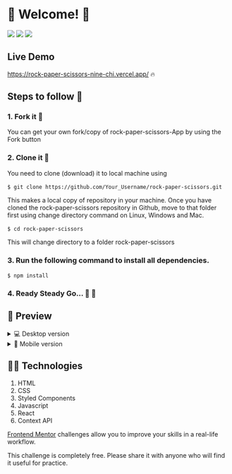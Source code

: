 # 👋 Welcome! 👋

![](https://img.shields.io/github/license/jcarlos0511/rock-paper-scissors?style=for-the-badge)
![](https://img.shields.io/github/stars/jcarlos0511/rock-paper-scissors?style=for-the-badge)
![](https://img.shields.io/github/forks/jcarlos0511/rock-paper-scissors?style=for-the-badge)

## Live Demo

https://rock-paper-scissors-nine-chi.vercel.app/ 🔥

## Steps to follow 📜

### 1. Fork it 🍴

You can get your own fork/copy of rock-paper-scissors-App by using the Fork button

### 2. Clone it 👥

You need to clone (download) it to local machine using

```
$ git clone https://github.com/Your_Username/rock-paper-scissors.git
```

This makes a local copy of repository in your machine.
Once you have cloned the rock-paper-scissors repository in Github, move to that folder first using change directory command on Linux, Windows and Mac.

```
$ cd rock-paper-scissors
```

This will change directory to a folder rock-paper-scissors

### 3. Run the following command to install all dependencies.

```
$ npm install
```

### 4. Ready Steady Go... 🐢 🐇

## 🎨 Preview

<details>
    <summary>💻 Desktop version</summary>
    
![](public/images/desktop-preview.jpg)

</details>

<details>
    <summary>📱 Mobile version</summary>

![](public/images/mobile-step-1.jpg)

![](public/images/mobile-step-2.jpg)

![](public/images/mobile-step-3.jpg)

![](public/images/mobile-rules-modal.jpg)

</details>

## 👨‍💻 Technologies

1. HTML
2. CSS
3. Styled Components
4. Javascript
5. React
6. Context API

[Frontend Mentor](https://www.frontendmentor.io) challenges allow you to improve your skills in a real-life workflow.

This challenge is completely free. Please share it with anyone who will find it useful for practice.
